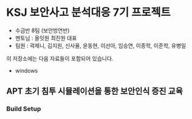 # KSJ 보안사고 분석대응 7기 프로젝트
* 수금반 8팀 (보안방연반)
* 멘토님 : 올잇원 최진원 대표
* 팀원 : 곽제니, 김지원, 신사율, 윤동현, 이선아, 임승연, 이종학, 이준학, 유병일


이 저장소에는 다음 자료들이 포함되어 있습니다.
* windows 

## APT 초기 침투 시뮬레이션을 통한 보안인식 증진 교육


### Build Setup
